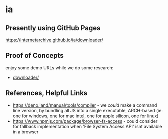 # ia

## Presently using GitHub Pages
https://internetarchive.github.io/ia/downloader/

## Proof of Concepts
enjoy some demo URLs while we do some research:
- [downloader/](downloader/)


## References, Helpful Links
- https://deno.land/manual/tools/compiler - we _could_ make a command line version, by bundling all JS into a single executable, ARCH-based (ie: one for windows, one for mac intel, one for apple silicon, one for linux)
- https://www.npmjs.com/package/browser-fs-access - could consider for fallback implementation when  'File System Access API' isnt available in a browser
